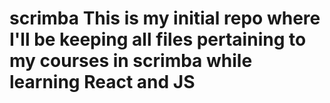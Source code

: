 # scrimba This is my initial repo where I'll be keeping all files pertaining to my courses in scrimba while learning React and JS
